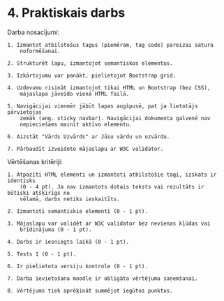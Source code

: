 # 4. Praktiskais darbs

Darba nosacījumi:

    1. Izmantot atbilstošus tagus (piemēram, tag code) pareizai satura
    	noformēšanai.

    2. Strukturēt lapu, izmantojot semantiskos elementus.

    3. Izkārtojumu var panākt, pielietojot Bootstrap grid.

    4. Uzdevumu risināt izmantojot tikai HTML un Bootstrap (bez CSS),
    	mājaslapa jāveido vienā HTML failā.
    
    5. Navigācijai vienmēr jābūt lapas augšpusē, pat ja lietotājs pārvietojas
    	zemāk (ang. sticky navbar). Navigācijai dokumenta galvenē nav
    	nepieciešams mainīt aktīvo elementu.

    6. Aizstāt "Vārds Uzvārds" ar Jūsu vārdu un uzvārdu.

    7. Pārbaudīt izveidoto mājaslapu ar W3C validator.

Vērtēšanas kritēriji:

    1. Atpazīti HTML elementi un izmantoti atbilstošie tagi, izskats ir identisks
    	(0 - 4 pt). Ja nav izmantots dotais teksts vai rezultāts ir būtiski atšķirīgs no
    	vēlamā, darbs netiks ieskaitīts.

    2. Izmantoti semantiskie elementi (0 - 1 pt).

    3. Mājaslapu var validēt ar W3C validator bez nevienas kļūdas vai
    	brīdinājuma (0 - 1 pt).

    4. Darbs ir iesniegts laikā (0 - 1 pt).

    5. Tests 1 (0 - 1 pt).

    6. Ir pielietota versiju kontrole (0 - 1 pt).

    7. Darba ievietošana moodle ir obligāta vērtējuma saņemšanai.
    
    8. Vērtējums tiek aprēķināt summējot iegūtos punktus.